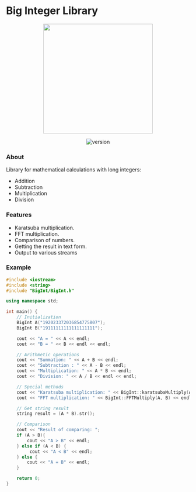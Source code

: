 # Big Integer Library
<p align="center">
  <img src="https://i.ibb.co/FbW0hFG/1.png" width="300">
</p>
<p align="center">
  <img src="https://img.shields.io/badge/version-1.0.0-b.svg" alt="version">
</p>

### About
Library for mathematical calculations with long integers:
- Addition
- Subtraction
- Multiplication
- Division

### Features
- Karatsuba multiplication.
- FFT multiplication.
- Comparison of numbers.
- Getting the result in text form.
- Output to various streams

### Example
```cpp
#include <iostream>
#include <string>
#include "BigInt/BigInt.h"

using namespace std;

int main() {
    // Initialization
    BigInt A("192023372036854775807");
    BigInt B("19111111111111111111");

    cout << "A = " << A << endl;
    cout << "B = " << B << endl << endl;

    // Arithmetic operations
    cout << "Summation: " << A + B << endl;
    cout << "Subtraction : " << A - B << endl;
    cout << "Multiplication: " << A * B << endl;
    cout << "Division: " << A / B << endl << endl;

    // Special methods
    cout << "Karatsuba multiplication: " << BigInt::karatsubaMultiply(A, B) << endl;
    cout << "FFT multiplication: " << BigInt::FFTMultiply(A, B) << endl << endl;

    // Get string result
    string result = (A * B).str();

    // Comparison
    cout << "Result of comparing: ";
    if (A > B){
        cout << "A > B" << endl;
    } else if (A < B) {
         cout << "A < B" << endl;
    } else {
        cout << "A = B" << endl;
    }

    return 0;
}
```
